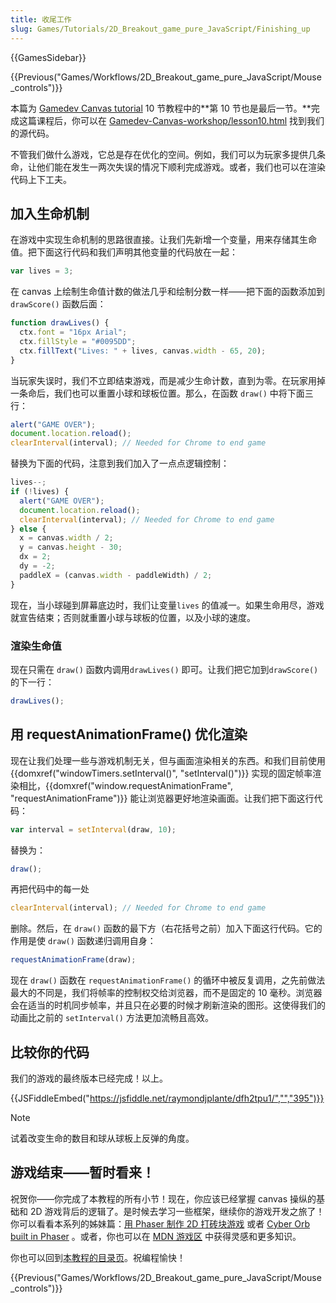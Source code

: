 ```yaml
---
title: 收尾工作
slug: Games/Tutorials/2D_Breakout_game_pure_JavaScript/Finishing_up
---
```


{{GamesSidebar}}

{{Previous("Games/Workflows/2D_Breakout_game_pure_JavaScript/Mouse_controls")}}

本篇为 [Gamedev Canvas tutorial](/zh-CN/docs/Games/Workflows/Breakout_game_from_scratch) 10 节教程中的**第 10 节也是最后一节。**完成这篇课程后，你可以在 [Gamedev-Canvas-workshop/lesson10.html](https://github.com/end3r/Gamedev-Canvas-workshop/blob/gh-pages/lesson10.html) 找到我们的源代码。

不管我们做什么游戏，它总是存在优化的空间。例如，我们可以为玩家多提供几条命，让他们能在发生一两次失误的情况下顺利完成游戏。或者，我们也可以在渲染代码上下工夫。

## 加入生命机制

在游戏中实现生命机制的思路很直接。让我们先新增一个变量，用来存储其生命值。把下面这行代码和我们声明其他变量的代码放在一起：

```js
var lives = 3;
```

在 canvas 上绘制生命值计数的做法几乎和绘制分数一样——把下面的函数添加到`drawScore()` 函数后面：

```js
function drawLives() {
  ctx.font = "16px Arial";
  ctx.fillStyle = "#0095DD";
  ctx.fillText("Lives: " + lives, canvas.width - 65, 20);
}
```

当玩家失误时，我们不立即结束游戏，而是减少生命计数，直到为零。在玩家用掉一条命后，我们也可以重置小球和球板位置。那么，在函数 `draw()` 中将下面三行：

```js
alert("GAME OVER");
document.location.reload();
clearInterval(interval); // Needed for Chrome to end game
```

替换为下面的代码，注意到我们加入了一点点逻辑控制：

```js
lives--;
if (!lives) {
  alert("GAME OVER");
  document.location.reload();
  clearInterval(interval); // Needed for Chrome to end game
} else {
  x = canvas.width / 2;
  y = canvas.height - 30;
  dx = 2;
  dy = -2;
  paddleX = (canvas.width - paddleWidth) / 2;
}
```

现在，当小球碰到屏幕底边时，我们让变量`lives` 的值减一。如果生命用尽，游戏就宣告结束；否则就重置小球与球板的位置，以及小球的速度。

### 渲染生命值

现在只需在 `draw()` 函数内调用`drawLives()` 即可。让我们把它加到`drawScore()` 的下一行：

```js
drawLives();
```

## 用 requestAnimationFrame() 优化渲染

现在让我们处理一些与游戏机制无关，但与画面渲染相关的东西。和我们目前使用{{domxref("windowTimers.setInterval()", "setInterval()")}} 实现的固定帧率渲染相比，{{domxref("window.requestAnimationFrame", "requestAnimationFrame")}} 能让浏览器更好地渲染画面。让我们把下面这行代码：

```js
var interval = setInterval(draw, 10);
```

替换为：

```js
draw();
```

再把代码中的每一处

```js
clearInterval(interval); // Needed for Chrome to end game
```

删除。然后，在 `draw()` 函数的最下方（右花括号之前）加入下面这行代码。它的作用是使 `draw()` 函数递归调用自身：

```js
requestAnimationFrame(draw);
```

现在 `draw()` 函数在 `requestAnimationFrame()` 的循环中被反复调用，之先前做法最大的不同是，我们将帧率的控制权交给浏览器，而不是固定的 10 毫秒。浏览器会在适当的时机同步帧率，并且只在必要的时候才刷新渲染的图形。这使得我们的动画比之前的 `setInterval()` 方法更加流畅且高效。

## 比较你的代码

我们的游戏的最终版本已经完成！以上。

{{JSFiddleEmbed("https://jsfiddle.net/raymondjplante/dfh2tpu1/","","395")}}

> [!NOTE]
> 试着改变生命的数目和球从球板上反弹的角度。

## 游戏结束——暂时看来！

祝贺你——你完成了本教程的所有小节！现在，你应该已经掌握 canvas 操纵的基础和 2D 游戏背后的逻辑了。是时候去学习一些框架，继续你的游戏开发之旅了！你可以看看本系列的姊妹篇：[用 Phaser 制作 2D 打砖块游戏](/zh-CN/docs/Games/Workflows/2D_breakout_game_Phaser) 或者 [Cyber Orb built in Phaser](/zh-CN/docs/Games/Workflows/HTML5_Gamedev_Phaser_Device_Orientation) 。或者，你也可以在 [MDN 游戏区](/zh-CN/docs/Games) 中获得灵感和更多知识。

你也可以回到[本教程的目录页](/zh-CN/docs/Games/Workflows/Breakout_game_from_scratch)。祝编程愉快！

{{Previous("Games/Workflows/2D_Breakout_game_pure_JavaScript/Mouse_controls")}}

